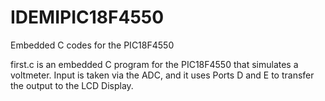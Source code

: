 # IDEMIPIC18F4550
Embedded C codes for the PIC18F4550

first.c is an embedded C program for the PIC18F4550 that simulates a voltmeter. Input is taken via the ADC, and it uses Ports D and E to transfer the output to the LCD Display.
